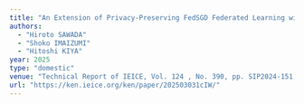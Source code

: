 ```yaml
---
title: "An Extension of Privacy-Preserving FedSGD Federated Learning with Random Binary Weights to FedAvg Federated Learning"
authors:
  - "Hiroto SAWADA"
  - "Shoko IMAIZUMI"
  - "Hitoshi KIYA"
year: 2025
type: "domestic"
venue: "Technical Report of IEICE, Vol. 124 , No. 390, pp. SIP2024-151, 沖縄県青年会館, 2025-03-03."
url: "https://ken.ieice.org/ken/paper/202503031cIW/"
---
```

